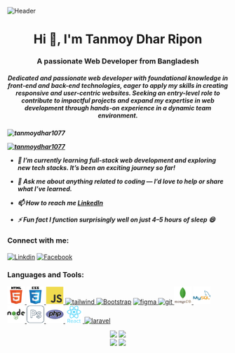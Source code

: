 ![Header](https://i.ibb.co/Fkts3XWM/github-header-image.png)
<h1 align="center">Hi 👋, I'm Tanmoy Dhar Ripon</h1>
<h3 align="center">A passionate Web Developer from Bangladesh</h3>
<h5 align="center">Dedicated and passionate web developer with foundational knowledge in front-end and back-end technologies, eager to apply my skills in creating responsive and user-centric websites. Seeking an entry-level role to contribute to impactful projects 
and expand my expertise in web development through hands-on experience in a dynamic team environment.<h5>

<p align="left"> <img src="https://komarev.com/ghpvc/?username=tanmoydhar1077&label=Profile%20views&color=0e75b6&style=flat" alt="tanmoydhar1077" /> </p>

<p align="left"> <a href="https://github.com/ryo-ma/github-profile-trophy"><img src="https://github-profile-trophy.vercel.app/?username=tanmoydhar1077" alt="tanmoydhar1077" /></a> </p>

- 🌱 I’m currently learning **full-stack web development and exploring new tech stacks. It’s been an exciting journey so far!**

- 💬 Ask me about **anything related to coding — I’d love to help or share what I’ve learned.**

- 📫 How to reach me **[LinkedIn](https://www.linkedin.com/in/tanmoy-dhar-ripon-6126922ba)**

- ⚡ Fun fact **I function surprisingly well on just 4–5 hours of sleep 😄**

<h3 align="left">Connect with me:</h3>
<p align="left">
<a href="https://linkedin.com/in/tanmoy-dhar-ripon-6126922ba" target="blank"><img align="center" src="https://raw.githubusercontent.com/rahuldkjain/github-profile-readme-generator/master/src/images/icons/Social/linked-in-alt.svg" alt="Linkdin" height="30" width="40" /></a>
<a href="https://fb.com/tanmoydhar.ripon" target="blank"><img align="center" src="https://raw.githubusercontent.com/rahuldkjain/github-profile-readme-generator/master/src/images/icons/Social/facebook.svg" alt="Facebook" height="30" width="40" /></a>
</p>

<h3 align="left">Languages and Tools:</h3>
<p align="left"> <a href="https://www.w3.org/html/" target="_blank" rel="noreferrer"> <img src="https://raw.githubusercontent.com/devicons/devicon/master/icons/html5/html5-original-wordmark.svg" alt="html5" width="40" height="40"/> </a> <a href="https://www.w3schools.com/css/" target="_blank" rel="noreferrer"> <img src="https://raw.githubusercontent.com/devicons/devicon/master/icons/css3/css3-original-wordmark.svg" alt="css3" width="40" height="40"/> </a> <a href="https://developer.mozilla.org/en-US/docs/Web/JavaScript" target="_blank" rel="noreferrer"> <img src="https://raw.githubusercontent.com/devicons/devicon/master/icons/javascript/javascript-original.svg" alt="javascript" width="40" height="40"/> </a> <a href="https://tailwindcss.com/" target="_blank" rel="noreferrer"> <img src="https://www.vectorlogo.zone/logos/tailwindcss/tailwindcss-icon.svg" alt="tailwind" width="40" height="40"/> </a> <a href="https://getbootstrap.com/" target="_blank" rel="noreferrer"> <img src="https://upload.wikimedia.org/wikipedia/commons/b/b2/Bootstrap_logo.svg" alt="Bootstrap" width="45" height="40"/></a> <a href="https://www.figma.com/" target="_blank" rel="noreferrer"> <img src="https://www.vectorlogo.zone/logos/figma/figma-icon.svg" alt="figma" width="40" height="40"/> </a> <a href="https://git-scm.com/" target="_blank" rel="noreferrer"> <img src="https://www.vectorlogo.zone/logos/git-scm/git-scm-icon.svg" alt="git" width="40" height="40"/> </a> <a href="https://www.mongodb.com/" target="_blank" rel="noreferrer"> <img src="https://raw.githubusercontent.com/devicons/devicon/master/icons/mongodb/mongodb-original-wordmark.svg" alt="mongodb" width="40" height="40"/> </a> <a href="https://www.mysql.com/" target="_blank" rel="noreferrer"> <img src="https://raw.githubusercontent.com/devicons/devicon/master/icons/mysql/mysql-original-wordmark.svg" alt="mysql" width="40" height="40"/> </a> <a href="https://nodejs.org" target="_blank" rel="noreferrer"> <img src="https://raw.githubusercontent.com/devicons/devicon/master/icons/nodejs/nodejs-original-wordmark.svg" alt="nodejs" width="40" height="40"/> </a> <a href="https://www.photoshop.com/en" target="_blank" rel="noreferrer"> <img src="https://raw.githubusercontent.com/devicons/devicon/master/icons/photoshop/photoshop-line.svg" alt="photoshop" width="40" height="40"/> </a> <a href="https://www.php.net" target="_blank" rel="noreferrer"> <img src="https://raw.githubusercontent.com/devicons/devicon/master/icons/php/php-original.svg" alt="php" width="40" height="40"/> </a> <a href="https://reactjs.org/" target="_blank" rel="noreferrer"> <img src="https://raw.githubusercontent.com/devicons/devicon/master/icons/react/react-original-wordmark.svg" alt="react" width="40" height="40"/> </a> <a href="https://laravel.com/docs/11.x"="_blank" rel="noreferrer"> <img src="https://upload.wikimedia.org/wikipedia/commons/thumb/9/9a/Laravel.svg/170px-Laravel.svg.png" alt="laravel" width="40" height="40"/> </a> </p>


<div align="center">
  <img src="https://github-readme-stats.vercel.app/api?username=TanmoyDhar1077&theme=vue&hide_border=false&include_all_commits=false&count_private=false" height="200">
   <img src="https://github-readme-stats.vercel.app/api/top-langs/?username=TanmoyDhar1077&theme=vue&hide_border=false&include_all_commits=false&count_private=false&layout=compact" height="200">
</div>
<div align = "center">
  <img src="https://nirzak-streak-stats.vercel.app/?user=TanmoyDhar1077&theme=vue&hide_border=false" height="200">
  <img src="https://github-contributor-stats.vercel.app/api?username=TanmoyDhar1077&limit=5&theme=vue&combine_all_yearly_contributions=true" height="200">
</div>
